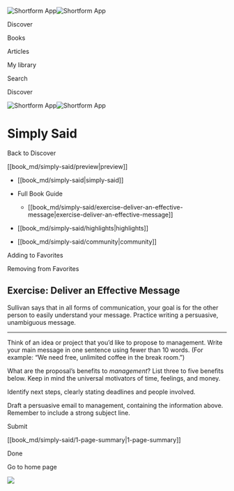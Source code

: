 ![Shortform App](/img/logo.36a2399e.svg)![Shortform App](/img/logo-dark.70c1b072.svg)

Discover

Books

Articles

My library

Search

Discover

![Shortform App](/img/logo.36a2399e.svg)![Shortform App](/img/logo-dark.70c1b072.svg)

# Simply Said

Back to Discover

[[book_md/simply-said/preview|preview]]

  * [[book_md/simply-said|simply-said]]
  * Full Book Guide

    * [[book_md/simply-said/exercise-deliver-an-effective-message|exercise-deliver-an-effective-message]]
  * [[book_md/simply-said/highlights|highlights]]
  * [[book_md/simply-said/community|community]]



Adding to Favorites 

Removing from Favorites 

## Exercise: Deliver an Effective Message

Sullivan says that in all forms of communication, your goal is for the other person to easily understand your message. Practice writing a persuasive, unambiguous message.

* * *

Think of an idea or project that you’d like to propose to management. Write your main message in one sentence using fewer than 10 words. (For example: “We need free, unlimited coffee in the break room.”)

What are the proposal’s benefits to _management_? List three to five benefits below. Keep in mind the universal motivators of time, feelings, and money.

Identify next steps, clearly stating deadlines and people involved.

Draft a persuasive email to management, containing the information above. Remember to include a strong subject line.

Submit 

[[book_md/simply-said/1-page-summary|1-page-summary]]

Done

Go to home page 

![](https://bat.bing.com/action/0?ti=56018282&Ver=2&mid=88e9093c-a805-412b-936f-62958ce3068b&sid=f30c5e70639211ee87d33f0876d93783&vid=f30c9700639211eeb3a75d830392c94f&vids=0&msclkid=N&pi=0&lg=en-US&sw=800&sh=600&sc=24&nwd=1&tl=Shortform%20%7C%20Book&p=https%3A%2F%2Fwww.shortform.com%2Fapp%2Fbook%2Fsimply-said%2Fexercise-deliver-an-effective-message&r=&lt=306&evt=pageLoad&sv=1&rn=957097)
